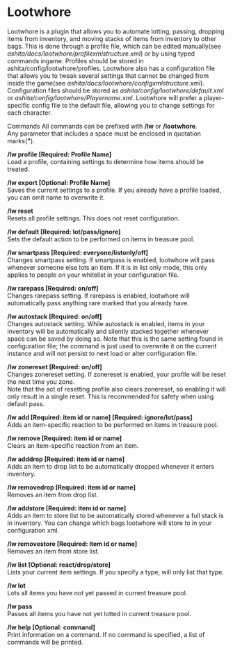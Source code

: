 # Lootwhore
Lootwhore is a plugin that allows you to automate lotting, passing, dropping items from inventory, and moving stacks of items from inventory to other bags.  This is done through a profile file, which can be edited manually(see *ashita/docs/lootwhore/profilexmlstructure.xml*) or by using typed commands ingame.  Profiles should be stored in ashita/config/lootwhore/profiles.  Lootwhore also has a configuration file that allows you to tweak several settings that cannot be changed from inside the game(see *ashita/docs/lootwhore/configxmlstructure.xml*).  Configuration files should be stored as *ashita/config/lootwhore/default.xml* or *ashita/config/lootwhore/Playername.xml*.  Lootwhore will prefer a player-specific config file to the default file, allowing you to change settings for each character.

Commands
All commands can be prefixed with **/lw** or **/lootwhore**.<br>
Any parameter that includes a space must be enclosed in quotation marks(**"**).

**/lw profile [Required: Profile Name]**<br>
Load a profile, containing settings to determine how items should be treated.

**/lw export [Optional: Profile Name]**<br>
Saves the current settings to a profile.  If you already have a profile loaded, you can omit name to overwrite it.

**/lw reset**<br>
Resets all profile settings.  This does not reset configuration.

**/lw default [Required: lot/pass/ignore]**<br>
Sets the default action to be performed on items in treasure pool.

**/lw smartpass [Required: everyone/listonly/off]**<br>
Changes smartpass setting.  If smartpass is enabled, lootwhore will pass whenever someone else lots an item.  If it is in list only mode, this only applies to people on your whitelist in your configuration file.

**/lw rarepass [Required: on/off]**<br>
Changes rarepass setting.  If rarepass is enabled, lootwhore will automatically pass anything rare marked that you already have.

**/lw autostack [Required: on/off]**<br>
Changes autostack setting.  While autostack is enabled, items in your inventory will be automatically and silently stacked together whenever space can be saved by doing so.  Note that this is the same setting found in configuration file; the command is just used to overwrite it on the current instance and will not persist to next load or alter configuration file.

**/lw zonereset [Required: on/off]**<br>
Changes zonereset setting.  If zonereset is enabled, your profile will be reset the next time you zone.<br>
Note that the act of resetting profile also clears zonereset, so enabling it will only result in a single reset.  This is recommended for safety when using default pass.

**/lw add [Required: item id or name] [Required: ignore/lot/pass]**<br>
Adds an item-specific reaction to be performed on items in treasure pool.

**/lw remove [Required: item id or name]**<br>
Clears an item-specific reaction from an item.

**/lw adddrop [Required: item id or name]**<br>
Adds an item to drop list to be automatically dropped whenever it enters inventory.

**/lw removedrop [Required: item id or name]**<br>
Removes an item from drop list.

**/lw addstore [Required: item id or name]**<br>
Adds an item to store list to be automatically stored whenever a full stack is in inventory.  You can change which bags lootwhore will store to in your configuration xml.

**/lw removestore [Required: item id or name]**<br>
Removes an item from store list.

**/lw list [Optional: react/drop/store]**<br>
Lists your current item settings.  If you specify a type, will only list that type.

**/lw lot**<br>
Lots all items you have not yet passed in current treasure pool.

**/lw pass**<br>
Passes all items you have not yet lotted in current treasure pool.

**/lw help [Optional: command]**<br>
Print information on a command.  If no command is specified, a list of commands will be printed.
